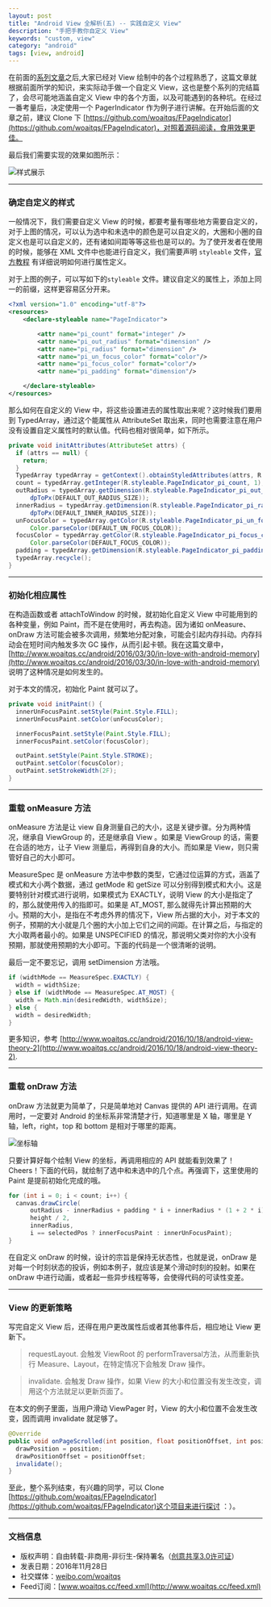 ```yaml
---
layout: post
title: "Android View 全解析(五) -- 实践自定义 View"
description: "手把手教你自定义 View"
keywords: "custom, view"
category: "android"
tags: [view, android]
---
```



在前面的[系列文章](http://www.woaitqs.cc/android/2016/10/10/android-view-theory-1.html)之后,大家已经对 View 绘制中的各个过程熟悉了，这篇文章就根据前面所学的知识，来实际动手做一个自定义 View，这也是整个系列的完结篇了，会尽可能地涵盖自定义 View 中的各个方面，以及可能遇到的各种坑。在经过一番考量后，决定使用一个 PagerIndicator 作为例子进行讲解。在开始后面的文章之前，建议 Clone 下 [https://github.com/woaitqs/FPageIndicator](https://github.com/woaitqs/FPageIndicator)，对照着源码阅读，食用效果更佳。

<!--more-->

最后我们需要实现的效果如图所示：

![样式展示](https://cloud.githubusercontent.com/assets/1680722/20701135/42297c0a-b64c-11e6-8eea-ab706946af90.gif)

------------------------

### 确定自定义的样式

一般情况下，我们需要自定义 View 的时候，都要考量有哪些地方需要自定义的，对于上图的情况，可以认为选中和未选中的颜色是可以自定义的，大圈和小圈的自定义也是可以自定义的，还有诸如间距等等这些也是可以的。为了使开发者在使用的时候，能够在 XML 文件中也能进行自定义，我们需要声明 `styleable` 文件，[官方教程](https://developer.android.com/training/custom-views/create-view.html) 有详细说明如何进行属性定义。

对于上图的例子，可以写如下的`styleable` 文件。建议自定义的属性上，添加上同一的前缀，这样更容易区分开来。

```xml
<?xml version="1.0" encoding="utf-8"?>
<resources>
    <declare-styleable name="PageIndicator">

        <attr name="pi_count" format="integer" />
        <attr name="pi_out_radius" format="dimension" />
        <attr name="pi_radius" format="dimension" />
        <attr name="pi_un_focus_color" format="color"/>
        <attr name="pi_focus_color" format="color"/>
        <attr name="pi_padding" format="dimension"/>

    </declare-styleable>
</resources>
```

那么如何在自定义的 View 中，将这些设置进去的属性取出来呢？这时候我们要用到 TypedArray，通过这个能属性从 AttributeSet 取出来，同时也需要注意在用户没有设置自定义属性时的默认值。代码也相对很简单，如下所示。

```java
private void initAttributes(AttributeSet attrs) {
  if (attrs == null) {
    return;
  }
  TypedArray typedArray = getContext().obtainStyledAttributes(attrs, R.styleable.PageIndicator);
  count = typedArray.getInteger(R.styleable.PageIndicator_pi_count, 1);
  outRadius = typedArray.getDimension(R.styleable.PageIndicator_pi_out_radius,
      dpToPx(DEFAULT_OUT_RADIUS_SIZE));
  innerRadius = typedArray.getDimension(R.styleable.PageIndicator_pi_radius,
      dpToPx(DEFAULT_INNER_RADIUS_SIZE));
  unFocusColor = typedArray.getColor(R.styleable.PageIndicator_pi_un_focus_color,
      Color.parseColor(DEFAULT_UN_FOCUS_COLOR));
  focusColor = typedArray.getColor(R.styleable.PageIndicator_pi_focus_color,
      Color.parseColor(DEFAULT_FOCUS_COLOR));
  padding = typedArray.getDimension(R.styleable.PageIndicator_pi_padding, 0F);
  typedArray.recycle();
}
```

------------------------

### 初始化相应属性

在构造函数或者 attachToWindow 的时候，就初始化自定义 View 中可能用到的各种变量，例如 Paint，而不是在使用时，再去构造。因为诸如 onMeasure、onDraw 方法可能会被多次调用，频繁地分配对象，可能会引起内存抖动。内存抖动会在短时间内触发多次 GC 操作，从而引起卡顿。我在这篇文章中，[http://www.woaitqs.cc/android/2016/03/30/in-love-with-android-memory](http://www.woaitqs.cc/android/2016/03/30/in-love-with-android-memory) 说明了这种情况是如何发生的。

对于本文的情况，初始化 Paint 就可以了。

```java
private void initPaint() {
  innerUnFocusPaint.setStyle(Paint.Style.FILL);
  innerUnFocusPaint.setColor(unFocusColor);

  innerFocusPaint.setStyle(Paint.Style.FILL);
  innerFocusPaint.setColor(focusColor);

  outPaint.setStyle(Paint.Style.STROKE);
  outPaint.setColor(focusColor);
  outPaint.setStrokeWidth(2F);
}
```

------------------------

### 重载 onMeasure 方法

onMeasure 方法是让 view 自身测量自己的大小，这是关键步骤。分为两种情况，继承自 ViewGroup 的，还是继承自 View 。如果是 ViewGroup 的话，需要在合适的地方，让子 View 测量后，再得到自身的大小。而如果是 View，则只需管好自己的大小即可。

MeasureSpec 是 onMeasure 方法中参数的类型，它通过位运算的方式，涵盖了模式和大小两个数据，通过 getMode 和 getSize 可以分别得到模式和大小。这是要特别针对模式进行说明，如果模式为 EXACTLY，说明 View 的大小是指定了的，那么就使用传入的指即可。如果是 AT_MOST, 那么就得先计算出预期的大小。预期的大小，是指在不考虑外界的情况下，View 所占据的大小，对于本文的例子，预期的大小就是几个圈的大小加上它们之间的间距。在计算之后，与指定的大小取两者最小的。如果是 UNSPECIFIED 的情况，那说明父类对你的大小没有预期，那就使用预期的大小即可。下面的代码是一个很清晰的说明。

最后一定不要忘记，调用 setDimension 方法哦。

```java
if (widthMode == MeasureSpec.EXACTLY) {
  width = widthSize;
} else if (widthMode == MeasureSpec.AT_MOST) {
  width = Math.min(desiredWidth, widthSize);
} else {
  width = desiredWidth;
}
```

更多知识，参考 [http://www.woaitqs.cc/android/2016/10/18/android-view-theory-2](http://www.woaitqs.cc/android/2016/10/18/android-view-theory-2).

------------------------

### 重载 onDraw 方法
onDraw 方法就更为简单了，只是简单地对 Canvas 提供的 API 进行调用。在调用时，一定要对 Android 的坐标系非常清楚才行，知道哪里是 X 轴，哪里是 Y 轴，left，right，top 和 bottom 是相对于哪里的距离。

![坐标轴](http://o8p68x17d.bkt.clouddn.com/gettop_getright.png)

只要计算好每个绘制 View 的坐标，再调用相应的 API 就能看到效果了！Cheers！下面的代码，就绘制了选中和未选中的几个点。再强调下，这里使用的 Paint 是提前初始化完成的哦。

```java
for (int i = 0; i < count; i++) {
  canvas.drawCircle(
      outRadius - innerRadius + padding * i + innerRadius * (1 + 2 * i),
      height / 2,
      innerRadius,
      i == selectedPos ? innerFocusPaint : innerUnFocusPaint);
}
```

在自定义 onDraw 的时候，设计的宗旨是保持无状态性，也就是说，onDraw 是对每一个时刻状态的投诉，例如本例子，就应该是某个滑动时刻的投射。如果在 onDraw 中进行动画，或者起一些异步线程等等，会使得代码的可读性变差。

------------------------

### View 的更新策略

写完自定义 View 后，还得在用户更改属性后或者其他事件后，相应地让 View 更新下。

> requestLayout.
会触发 ViewRoot 的 performTraversal方法，从而重新执行 Measure、Layout，在特定情况下会触发 Draw 操作。

> invalidate.
会触发 Draw 操作，如果 View 的大小和位置没有发生改变，调用这个方法就足以更新页面了。

在本文的例子里面，当用户滑动 ViewPager 时，View 的大小和位置不会发生改变，因而调用 invalidate 就足够了。

```java
@Override
public void onPageScrolled(int position, float positionOffset, int positionOffsetPixels) {
  drawPosition = position;
  drawPositionOffset = positionOffset;
  invalidate();
}
```

至此，整个系列结束，有兴趣的同学，可以 Clone [https://github.com/woaitqs/FPageIndicator](https://github.com/woaitqs/FPageIndicator)这个项目来进行探讨 ：）。

------------------------

### 文档信息
* 版权声明：自由转载-非商用-非衍生-保持署名（[创意共享3.0许可证](http://creativecommons.org/licenses/by-nc-nd/3.0/deed.zh)）
* 发表日期：2016年11月28日
* 社交媒体：[weibo.com/woaitqs](http://weibo.com/woaitqs)
* Feed订阅：[www.woaitqs.cc/feed.xml](http://www.woaitqs.cc/feed.xml)

------------------------
